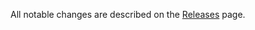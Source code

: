 All notable changes are described on the [Releases](https://github.com/nicholidev/react-swipeable-view/releases) page.

